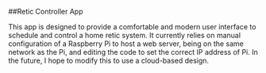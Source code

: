 ##Retic Controller App

This app is designed to provide a comfortable and modern user interface to schedule and control a home retic system. It currently relies on manual configuration of a Raspberry Pi to host a web server, being on the same network as the Pi, and editing the code to set the correct IP address of Pi. In the future, I hope to modify this to use a cloud-based design.
